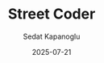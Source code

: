 ---
layout: review
title: "Street Coder"
author: "Sedat Kapanoglu"
year: 2025
status: "Reading"
cover: "streetCoder.jpg"
description: "Street Coder"
date: 2025-07-21
---